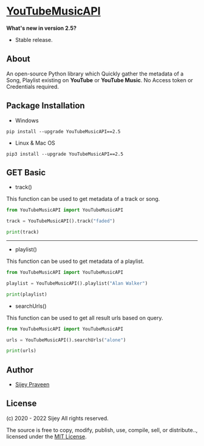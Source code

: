 # [YouTubeMusicAPI](https://pypi.org/project/YouTubeMusicAPI/)

**What's new  in version 2.5?**

- Stable release.

## About
An open-source Python library which Quickly gather the metadata of a Song, Playlist existing on **YouTube** or **YouTube Music**. No Access token or Credentials required.

## Package Installation
- Windows

`pip install --upgrade YouTubeMusicAPI==2.5`

- Linux & Mac OS

`pip3 install --upgrade YouTubeMusicAPI==2.5`

## GET Basic 

- track()

This function can be used to get metadata of a track or song.

```python
from YouTubeMusicAPI import YouTubeMusicAPI

track = YouTubeMusicAPI().track("faded")

print(track)
```

<hr>

- playlist()

This function can be used to get metadata of a playlist.

```python
from YouTubeMusicAPI import YouTubeMusicAPI

playlist = YouTubeMusicAPI().playlist("Alan Walker")

print(playlist)
```

- searchUrls()

This function can be used to get all result urls based on query.

```python
from YouTubeMusicAPI import YouTubeMusicAPI

urls = YouTubeMusicAPI().searchUrls("alone")

print(urls)
```

## Author
- [Sijey Praveen](https://github.com/sijey-praveen/)

## License

(c) 2020 - 2022 Sijey All rights reserved.

The source is free to copy, modify, publish, use, compile, sell, or distribute.., licensed under the [MIT License](https://mit-license.org/).
